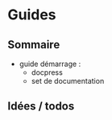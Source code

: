 # Guides

## Sommaire
- guide démarrage :
  - docpress
  - set de documentation
  
## Idées / todos
